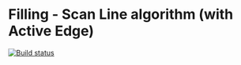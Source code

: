 # Filling - Scan Line algorithm (with Active Edge)

[![Build status](https://ci.appveyor.com/api/projects/status/aan93d5iixrodcww?svg=true)](https://ci.appveyor.com/project/monkog/filling)

